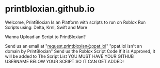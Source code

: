 # printbloxian.github.io
Welcome, PrintBloxian Is an Platform with scripts to run on Roblox
Run Scripts using: Delta, Krnl, Swift and More

Wanna Upload an Script to PrintBloxian?

Send us an email at "request.printbloxian@ppat.lol" "ppat.lol isn't an domain by PrintBloxian"
Send us the Roblox Script Code
If it is Approved, it will be added to The Script List
YOU MUST HAVE YOUR GITHUB USERNAME BELOW YOUR SCRIPT SO IT CAN GET ADDED!
